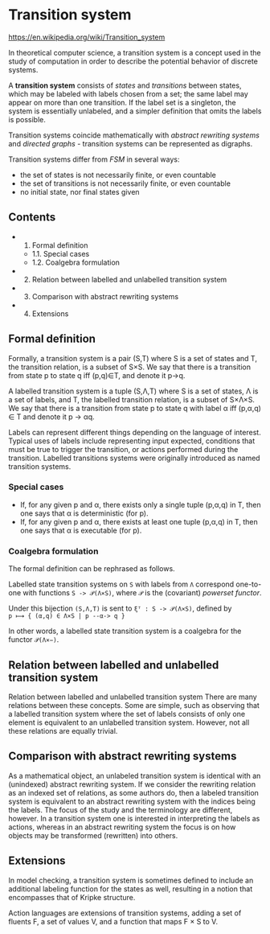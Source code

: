 # Transition system

https://en.wikipedia.org/wiki/Transition_system

In theoretical computer science, a transition system is a concept used in the study of computation in order to describe the potential behavior of discrete systems.

A **transition system** consists of *states* and *transitions* between states, which may be labeled with labels chosen from a set; the same label may appear on more than one transition. If the label set is a singleton, the system is essentially unlabeled, and a simpler definition that omits the labels is possible.

Transition systems coincide mathematically with *abstract rewriting systems* and *directed graphs* - transition systems can be represented as digraphs.

Transition systems differ from *FSM* in several ways:
- the set of states is not necessarily finite, or even countable
- the set of transitions is not necessarily finite, or even countable
- no initial state, nor final states given

## Contents

- 1. Formal definition
  - 1.1. Special cases
  - 1.2. Coalgebra formulation
- 2. Relation between labelled and unlabelled transition system
- 3. Comparison with abstract rewriting systems
- 4. Extensions

## Formal definition

Formally, a transition system is a pair (S,T) where S is a set of states and T, the transition relation, is a subset of S×S. We say that there is a transition from state p to state q iff (p,q)∈T, and denote it p→q.

A labelled transition system is a tuple (S,Λ,T) where S is a set of states, Λ is a set of labels, and T, the labelled transition relation, is a subset of S×Λ×S. We say that there is a transition from state p to state q with label α iff (p,α,q) ∈ T and denote it p → αq.

Labels can represent different things depending on the language of interest. Typical uses of labels include representing input expected, conditions that must be true to trigger the transition, or actions performed during the transition. Labelled transitions systems were originally introduced as named transition systems.

### Special cases

- If, for any given p and α, there exists only a single tuple (p,α,q) in T, then one says that α is deterministic (for p).
- If, for any given p and α, there exists at least one tuple (p,α,q) in T, then one says that α is executable (for p).

### Coalgebra formulation

The formal definition can be rephrased as follows.

Labelled state transition systems on `S` with labels from `Λ` correspond one-to-one with functions `S -> 𝒫(Λ×S)`, where `𝒫` is the (covariant) *powerset functor*.

Under this bijection `(S,Λ,T)` is sent to `ξᵀ : S -> 𝒫(Λ×S)`, defined by   
`p ⟼ { (α,q) ∈ Λ×S | p --α-> q }`

In other words, a labelled state transition system is a coalgebra for the functor `𝒫(Λ×−)`.


## Relation between labelled and unlabelled transition system

Relation between labelled and unlabelled transition system
There are many relations between these concepts. Some are simple, such as observing that a labelled transition system where the set of labels consists of only one element is equivalent to an unlabelled transition system. However, not all these relations are equally trivial.

## Comparison with abstract rewriting systems

As a mathematical object, an unlabeled transition system is identical with an (unindexed) abstract rewriting system. If we consider the rewriting relation as an indexed set of relations, as some authors do, then a labeled transition system is equivalent to an abstract rewriting system with the indices being the labels. The focus of the study and the terminology are different, however. In a transition system one is interested in interpreting the labels as actions, whereas in an abstract rewriting system the focus is on how objects may be transformed (rewritten) into others.

## Extensions

In model checking, a transition system is sometimes defined to include an additional labeling function for the states as well, resulting in a notion that encompasses that of Kripke structure.

Action languages are extensions of transition systems, adding a set of fluents F, a set of values V, and a function that maps F × S to V.
